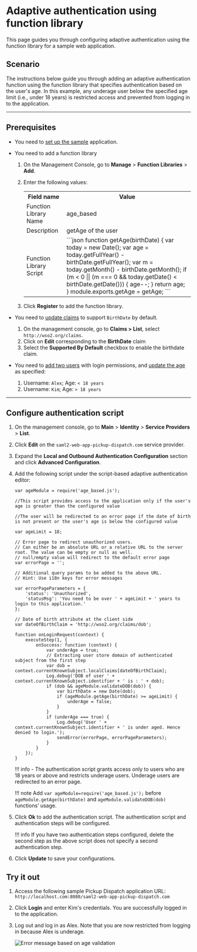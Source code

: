# Adaptive authentication using function library

This page guides you through configuring adaptive authentication using the function library for a sample web application.

## Scenario

The instructions below guide you through adding an adaptive authentication function using the function library that specifies authentication based on the user's age. In this example, any underage user below the specified age limit (i.e., under 18 years) is restricted access and prevented from logging in to the application.

----
## Prerequisites

- You need to [set up the sample]({{base_path}}/guides/adaptive-auth/adaptive-auth-overview/#set-up-the-sample) application.
- You need to add a function library
    1. On the Management Console, go to **Manage** > **Function Libraries** >  **Add**.
    2. Enter the following values:

        <table>
            <tr>
                <th>Field name</th>
                <th>Value</th>
            </tr>
            <tr>
                <td>Function Library Name</td>
                <td>age_based</td>
            </tr>
            <tr>
                <td>Description</td>
                <td>getAge of the user</td>
            </tr>
            <tr>
                <td>Function Library Script</td>
                <td>
                    ```json
                    function getAge(birthDate) {
                        var today = new Date();
                        var age = today.getFullYear() - birthDate.getFullYear();
                        var m = today.getMonth() - birthDate.getMonth();
                        if (m < 0 || (m === 0 && today.getDate() < birthDate.getDate())) {
                        age--;
                    }
                    return age;
                    }
                    module.exports.getAge = getAge;
                    ```
                </td>
            </tr>
        </table>
    
    3. Click **Register** to add the function library.

- You need to [update claims]({{base_path}}/dialects/edit-claim-mapping.md) to support `BirthDate` by default.
    1. On the management console, go to **Claims > List**, select `http://wso2.org/claims`.
    2. Click on **Edit** corresponding to the **BirthDate** claim
    3. Select the **Supported By Default** checkbox to enable the birthdate claim.
- You need to [add two users]({{base_path}}/identity-lifecycles/admin-creation-workflow/) with login permissions, and [update the age]({{base_path}}/identity-lifecycles/update-profile.md) as specified:

    1. Username: `Alex`; Age: `< 18 years`
    2. Username: `Kim`; Age: `> 18 years`

----

## Configure authentication script

1. On the management console, go to **Main** > **Identity** > **Service Providers** > **List**.

2. Click **Edit** on the `saml2-web-app-pickup-dispatch.com` service provider.

3. Expand the **Local and Outbound Authentication Configuration** section and click **Advanced Configuration**.

3. Add the following script under the script-based adaptive authentication editor:

    ```
    var ageModule = require('age_based.js');

    //This script provides access to the application only if the user's age is greater than the configured value

    //The user will be redirected to an error page if the date of birth is not present or the user's age is below the configured value
    
    var ageLimit = 18;
    
    // Error page to redirect unauthorized users.
    // Can either be an absolute URL or a relative URL to the server root. The value can be empty or null as well.
    // null/empty value will redirect to the default error page
    var errorPage = '';
    
    // Additional query params to be added to the above URL.
    // Hint: Use i18n keys for error messages
    
    var errorPageParameters = {
        'status': 'Unauthorized',
        'statusMsg': 'You need to be over ' + ageLimit + ' years to login to this application.'
    };
    
    // Date of birth attribute at the client side
    var dateOfBirthClaim = 'http://wso2.org/claims/dob';
    
    function onLoginRequest(context) {
        executeStep(1, {
            onSuccess: function (context) {
                var underAge = true;
                // Extracting user store domain of authenticated subject from the first step
                var dob = context.currentKnownSubject.localClaims[dateOfBirthClaim];
                Log.debug('DOB of user ' + context.currentKnownSubject.identifier + ' is : ' + dob);
                if (dob && ageModule.validateDOB(dob)) {
                    var birthDate = new Date(dob);
                    if (ageModule.getAge(birthDate) >= ageLimit) {
                        underAge = false;
                    }
                }
                if (underAge === true) {
                    Log.debug('User ' + context.currentKnownSubject.identifier + ' is under aged. Hence denied to login.');
                    sendError(errorPage, errorPageParameters);
                }
            }
        });
    }
    ```
    !!! info
        - The authentication script grants access only to users who are 18 years or above and restricts underage users. Underage users are redirected to an error page.

    !!! note
        Add `var ageModule=require('age_based.js');` before `ageModule.getAge(birthDate)` and `ageModule.validateDOB(dob)` functions’ usage.

4. Click **Ok** to add the authentication script. The authentication script and authentication steps will be configured.

    !!! info
        If you have two authentication steps configured, delete the second step as the above script does not specify a second authentication step.

5. Click **Update** to save your configurations.

## Try it out

1. Access the following sample Pickup Dispatch application URL: `http://localhost.com:8080/saml2-web-app-pickup-dispatch.com`

2. Click **Login** and enter Kim's credentials. You are successfully logged in to the application.

3. Log out and log in as Alex. Note that you are now restricted from logging in because Alex is underage.  

    ![Error message based on age validation]({{base_path}}/assets/img/samples/age-validation.png)
